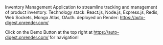Inventory Management Application to streamline tracking and management of product inventory.
Technology stack: React.js, Node.js, Express.js, Redis, Web Sockets, Mongo Atlas, OAuth.
deployed on Render:
https://auto-digest.onrender.com/

Click on the Demo Button at the top right at https://auto-digest.onrender.com/ for navigation!
